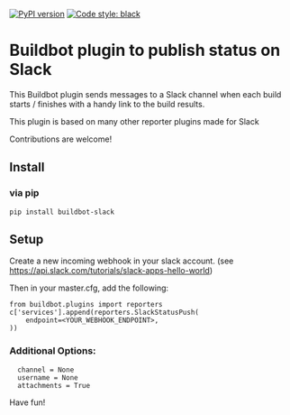 [![PyPI version](https://badge.fury.io/py/buildbot-slack.svg)](https://badge.fury.io/py/buildbot-slack)
[![Code style: black](https://img.shields.io/badge/code%20style-black-000000.svg)](https://github.com/psf/black)

Buildbot plugin to publish status on Slack
==========================================

This Buildbot plugin sends messages to a Slack channel when each build starts / finishes with a handy link to the build results.

This plugin is based on many other reporter plugins made for Slack

Contributions are welcome!

## Install

### via pip

```
pip install buildbot-slack
```

## Setup

Create a new incoming webhook in your slack account. (see https://api.slack.com/tutorials/slack-apps-hello-world)

Then in your master.cfg, add the following:

```
from buildbot.plugins import reporters
c['services'].append(reporters.SlackStatusPush(
    endpoint=<YOUR_WEBHOOK_ENDPOINT>,
))
```

### Additional Options:
```
  channel = None
  username = None
  attachments = True
```

Have fun!
